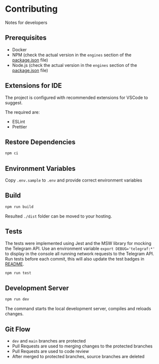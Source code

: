 # Contributing

Notes for developers

## Prerequisites

- Docker
- NPM (check the actual version in the `engines` section of the [package.json](./package.json) file)
- Node.js (check the actual version in the `engines` section of the [package.json](./package.json) file)

## Extensions for IDE

The project is configured with recommended extensions for VSCode to suggest.

The required are:

- ESLint
- Prettier

## Restore Dependencies

```bash
npm ci
```

## Environment Variables

Copy `.env.sample` to `.env` and provide correct environment variables

## Build

```bash
npm run build
```

Resulted `./dist` folder can be moved to your hosting.

## Tests

The tests were implemented using Jest and the MSW library for mocking the Telegram API. Use an environment variable
`export DEBUG='telegraf:*'` to display in the console all running network requests to the Telegram API. Run tests before each commit, this will also update the test badges in [README](./README.md#Test-Coverage).

```bash
npm run test
```

## Development Server

```bash
npm run dev
```

The command starts the local development server, compiles and reloads changes.

## Git Flow

- `dev` and `main` branches are protected
- Pull Requests are used to merging changes to the protected branches
- Pull Requests are used to code review
- After merged to protected branches, source branches are deleted
